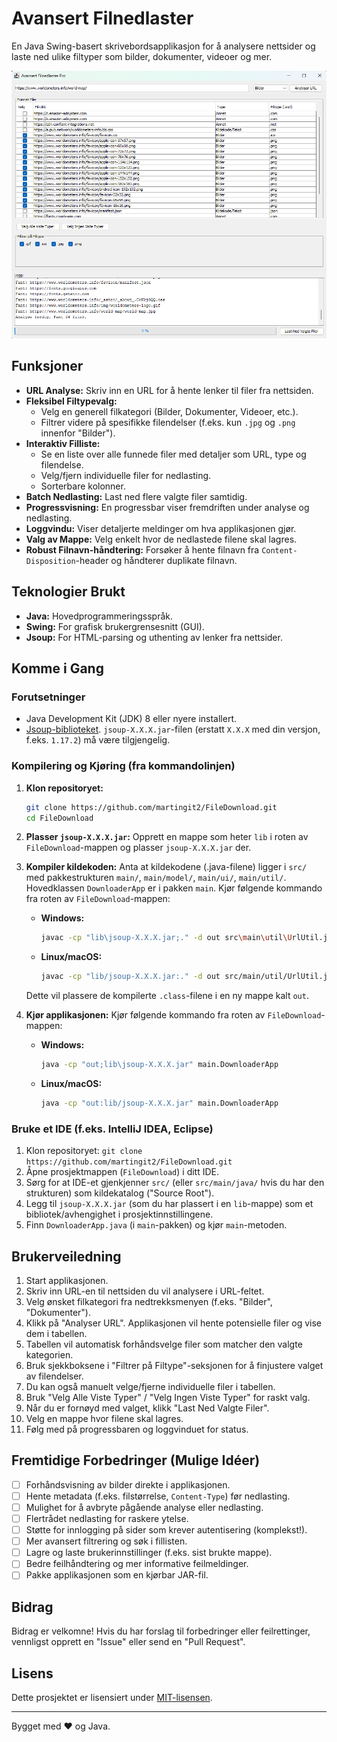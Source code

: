 # Avansert Filnedlaster

En Java Swing-basert skrivebordsapplikasjon for å analysere nettsider og laste ned ulike filtyper som bilder, dokumenter, videoer og mer.

![Hovedvindu for Filnedlaster](bilder/filnedlaster.png)
<!-- Sørg for at stien og filnavnet her stemmer med det du har i 'bilder'-mappen i repoet ditt. -->

## Funksjoner

*   **URL Analyse:** Skriv inn en URL for å hente lenker til filer fra nettsiden.
*   **Fleksibel Filtypevalg:**
    *   Velg en generell filkategori (Bilder, Dokumenter, Videoer, etc.).
    *   Filtrer videre på spesifikke filendelser (f.eks. kun `.jpg` og `.png` innenfor "Bilder").
*   **Interaktiv Filliste:**
    *   Se en liste over alle funnede filer med detaljer som URL, type og filendelse.
    *   Velg/fjern individuelle filer for nedlasting.
    *   Sorterbare kolonner.
*   **Batch Nedlasting:** Last ned flere valgte filer samtidig.
*   **Progressvisning:** En progressbar viser fremdriften under analyse og nedlasting.
*   **Loggvindu:** Viser detaljerte meldinger om hva applikasjonen gjør.
*   **Valg av Mappe:** Velg enkelt hvor de nedlastede filene skal lagres.
*   **Robust Filnavn-håndtering:** Forsøker å hente filnavn fra `Content-Disposition`-header og håndterer duplikate filnavn.

## Teknologier Brukt

*   **Java:** Hovedprogrammeringsspråk.
*   **Swing:** For grafisk brukergrensesnitt (GUI).
*   **Jsoup:** For HTML-parsing og uthenting av lenker fra nettsider.

## Komme i Gang

### Forutsetninger

*   Java Development Kit (JDK) 8 eller nyere installert.
*   [Jsoup-biblioteket](https://jsoup.org/download). `jsoup-X.X.X.jar`-filen (erstatt `X.X.X` med din versjon, f.eks. `1.17.2`) må være tilgjengelig.

### Kompilering og Kjøring (fra kommandolinjen)

1.  **Klon repositoryet:**
    ```bash
    git clone https://github.com/martingit2/FileDownload.git
    cd FileDownload
    ```

2.  **Plasser `jsoup-X.X.X.jar`:**
    Opprett en mappe som heter `lib` i roten av `FileDownload`-mappen og plasser `jsoup-X.X.X.jar` der.

3.  **Kompiler kildekoden:**
    Anta at kildekodene (.java-filene) ligger i `src/` med pakkestrukturen `main/`, `main/model/`, `main/ui/`, `main/util/`. Hovedklassen `DownloaderApp` er i pakken `main`.
    Kjør følgende kommando fra roten av `FileDownload`-mappen:

    *   **Windows:**
        ```bash
        javac -cp "lib\jsoup-X.X.X.jar;." -d out src\main\util\UrlUtil.java src\main\model\FileCategory.java src\main\model\FileInfo.java src\main\ui\FilesTableModel.java src\main\DownloaderApp.java
        ```
    *   **Linux/macOS:**
        ```bash
        javac -cp "lib/jsoup-X.X.X.jar:." -d out src/main/util/UrlUtil.java src/main/model/FileCategory.java src/main/model/FileInfo.java src/main/ui/FilesTableModel.java src/main/DownloaderApp.java
        ```
    Dette vil plassere de kompilerte `.class`-filene i en ny mappe kalt `out`.

4.  **Kjør applikasjonen:**
    Kjør følgende kommando fra roten av `FileDownload`-mappen:

    *   **Windows:**
        ```bash
        java -cp "out;lib\jsoup-X.X.X.jar" main.DownloaderApp
        ```
    *   **Linux/macOS:**
        ```bash
        java -cp "out:lib/jsoup-X.X.X.jar" main.DownloaderApp
        ```

### Bruke et IDE (f.eks. IntelliJ IDEA, Eclipse)

1.  Klon repositoryet: `git clone https://github.com/martingit2/FileDownload.git`
2.  Åpne prosjektmappen (`FileDownload`) i ditt IDE.
3.  Sørg for at IDE-et gjenkjenner `src/` (eller `src/main/java/` hvis du har den strukturen) som kildekatalog ("Source Root").
4.  Legg til `jsoup-X.X.X.jar` (som du har plassert i en `lib`-mappe) som et bibliotek/avhengighet i prosjektinnstillingene.
5.  Finn `DownloaderApp.java` (i `main`-pakken) og kjør `main`-metoden.

## Brukerveiledning

1.  Start applikasjonen.
2.  Skriv inn URL-en til nettsiden du vil analysere i URL-feltet.
3.  Velg ønsket filkategori fra nedtrekksmenyen (f.eks. "Bilder", "Dokumenter").
4.  Klikk på "Analyser URL". Applikasjonen vil hente potensielle filer og vise dem i tabellen.
5.  Tabellen vil automatisk forhåndsvelge filer som matcher den valgte kategorien.
6.  Bruk sjekkboksene i "Filtrer på Filtype"-seksjonen for å finjustere valget av filendelser.
7.  Du kan også manuelt velge/fjerne individuelle filer i tabellen.
8.  Bruk "Velg Alle Viste Typer" / "Velg Ingen Viste Typer" for raskt valg.
9.  Når du er fornøyd med valget, klikk "Last Ned Valgte Filer".
10. Velg en mappe hvor filene skal lagres.
11. Følg med på progressbaren og loggvinduet for status.

## Fremtidige Forbedringer (Mulige Idéer)

*   [ ] Forhåndsvisning av bilder direkte i applikasjonen.
*   [ ] Hente metadata (f.eks. filstørrelse, `Content-Type`) før nedlasting.
*   [ ] Mulighet for å avbryte pågående analyse eller nedlasting.
*   [ ] Flertrådet nedlasting for raskere ytelse.
*   [ ] Støtte for innlogging på sider som krever autentisering (komplekst!).
*   [ ] Mer avansert filtrering og søk i fillisten.
*   [ ] Lagre og laste brukerinnstillinger (f.eks. sist brukte mappe).
*   [ ] Bedre feilhåndtering og mer informative feilmeldinger.
*   [ ] Pakke applikasjonen som en kjørbar JAR-fil.

## Bidrag

Bidrag er velkomne! Hvis du har forslag til forbedringer eller feilrettinger, vennligst opprett en "Issue" eller send en "Pull Request".

## Lisens

Dette prosjektet er lisensiert under [MIT-lisensen](LICENSE.md).
<!-- Opprett en LICENSE.md-fil med MIT-lisensens tekst, eller velg en annen lisens. -->

---

Bygget med ❤️ og Java.